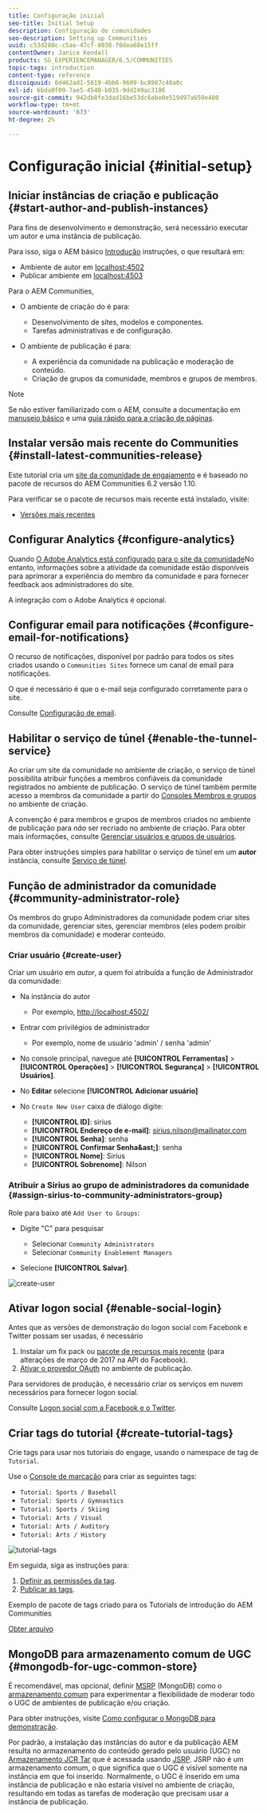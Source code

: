 ```yaml
---
title: Configuração inicial
seo-title: Initial Setup
description: Configuração de comunidades
seo-description: Setting up Communities
uuid: c53d280c-c5ae-47cf-8038-f0dea68e15ff
contentOwner: Janice Kendall
products: SG_EXPERIENCEMANAGER/6.5/COMMUNITIES
topic-tags: introduction
content-type: reference
discoiquuid: 0d462ad1-5619-4bb6-9609-bc8987c40a0c
exl-id: 6bda0f09-7ae5-4540-b035-9dd249ac3186
source-git-commit: 942db8fe3dad16be53dc6abe0e519d97a659e480
workflow-type: tm+mt
source-wordcount: '673'
ht-degree: 2%

---
```


# Configuração inicial {#initial-setup}

## Iniciar instâncias de criação e publicação {#start-author-and-publish-instances}

Para fins de desenvolvimento e demonstração, será necessário executar um autor e uma instância de publicação.

Para isso, siga o AEM básico [Introdução](../../help/sites-deploying/deploy.md#getting-started) instruções, o que resultará em:

* Ambiente de autor em [localhost:4502](http://localhost:4502/)
* Publicar ambiente em [localhost:4503](http://localhost:4503/)

Para o AEM Communities,

* O ambiente de criação do é para:

   * Desenvolvimento de sites, modelos e componentes.
   * Tarefas administrativas e de configuração.

* O ambiente de publicação é para:

   * A experiência da comunidade na publicação e moderação de conteúdo.
   * Criação de grupos da comunidade, membros e grupos de membros.

>[!NOTE]
>
>Se não estiver familiarizado com o AEM, consulte a documentação em [manuseio básico](../../help/sites-authoring/basic-handling.md) e uma [guia rápido para a criação de páginas](../../help/sites-authoring/qg-page-authoring.md).

## Instalar versão mais recente do Communities {#install-latest-communities-release}

Este tutorial cria um [site da comunidade de engajamento](overview.md#engagement-community) e é baseado no pacote de recursos do AEM Communities 6.2 versão 1.10.

Para verificar se o pacote de recursos mais recente está instalado, visite:

* [Versões mais recentes](deploy-communities.md#latest-releases)

## Configurar Analytics {#configure-analytics}

Quando [O Adobe Analytics está configurado para o site da comunidade](analytics.md)No entanto, informações sobre a atividade da comunidade estão disponíveis para aprimorar a experiência do membro da comunidade e para fornecer feedback aos administradores do site.

A integração com o Adobe Analytics é opcional.

## Configurar email para notificações {#configure-email-for-notifications}

O recurso de notificações, disponível por padrão para todos os sites criados usando o `Communities Sites` fornece um canal de email para notificações.

O que é necessário é que o e-mail seja configurado corretamente para o site.

Consulte [Configuração de email](email.md).

## Habilitar o serviço de túnel {#enable-the-tunnel-service}

Ao criar um site da comunidade no ambiente de criação, o serviço de túnel possibilita atribuir funções a membros confiáveis da comunidade registrados no ambiente de publicação. O serviço de túnel também permite acesso a membros da comunidade a partir do [Consoles Membros e grupos](members.md) no ambiente de criação.

A convenção é para membros e grupos de membros criados no ambiente de publicação para *não* ser recriado no ambiente de criação. Para obter mais informações, consulte [Gerenciar usuários e grupos de usuários](users.md).

Para obter instruções simples para habilitar o serviço de túnel em um **autor** instância, consulte [Serviço de túnel](deploy-communities.md#tunnel-service-on-author).

## Função de administrador da comunidade {#community-administrator-role}

Os membros do grupo Administradores da comunidade podem criar sites da comunidade, gerenciar sites, gerenciar membros (eles podem proibir membros da comunidade) e moderar conteúdo.

### Criar usuário {#create-user}

Criar um usuário em *autor*, a quem foi atribuída a função de Administrador da comunidade:

* Na instância do autor

   * Por exemplo, [http://localhost:4502/](http://localhost:4503/)

* Entrar com privilégios de administrador

   * Por exemplo, nome de usuário &#39;admin&#39; / senha &#39;admin&#39;

* No console principal, navegue até **[!UICONTROL Ferramentas]** > **[!UICONTROL Operações]** > **[!UICONTROL Segurança]** > **[!UICONTROL Usuários]**.
* No **Editar** selecione **[!UICONTROL Adicionar usuário]**

* No `Create New User` caixa de diálogo digite:

   * **[!UICONTROL ID]**: sirius
   * **[!UICONTROL Endereço de e-mail]**: sirius.nilson@mailinator.com
   * **[!UICONTROL Senha]**: senha
   * **[!UICONTROL Confirmar Senha&amp;ast;]**: senha
   * **[!UICONTROL Nome]**: Sirius
   * **[!UICONTROL Sobrenome]**: Nilson

### Atribuir a Sirius ao grupo de administradores da comunidade {#assign-sirius-to-community-administrators-group}

Role para baixo até `Add User to Groups`:

* Digite &quot;C&quot; para pesquisar

   * Selecionar `Community Administrators`
   * Selecionar `Community Enablement Managers`

* Selecione **[!UICONTROL Salvar]**.

![create-user](assets/create-user.png)

## Ativar logon social {#enable-social-login}

Antes que as versões de demonstração do logon social com Facebook e Twitter possam ser usadas, é necessário

1. Instalar um fix pack ou [pacote de recursos mais recente](deploy-communities.md#latestfeaturepack) (para alterações de março de 2017 na API do Facebook).
1. [Ativar o provedor OAuth](social-login.md#adobe-granite-oauth-authentication-handler) no ambiente de publicação.

Para servidores de produção, é necessário criar os serviços em nuvem necessários para fornecer logon social.

Consulte [Logon social com a Facebook e o Twitter](social-login.md).

## Criar tags do tutorial {#create-tutorial-tags}

Crie tags para usar nos tutoriais do engage, usando o namespace de tag de `Tutorial`.

Use o [Console de marcação](../../help/sites-administering/tags.md#tagging-console) para criar as seguintes tags:

* `Tutorial: Sports / Baseball`
* `Tutorial: Sports / Gymnastics`
* `Tutorial: Sports / Skiing`
* `Tutorial: Arts / Visual`
* `Tutorial: Arts / Auditory`
* `Tutorial: Arts / History`

![tutorial-tags](assets/tutorial-tags.png)

Em seguida, siga as instruções para:

1. [Definir as permissões da tag](../../help/sites-administering/tags.md#setting-tag-permissions).
1. [Publicar as tags](../../help/sites-administering/tags.md#publishing-tags).

Exemplo de pacote de tags criado para os Tutorials de introdução do AEM Communities

[Obter arquivo](assets/tutorial_tags-v63.zip)

## MongoDB para armazenamento comum de UGC {#mongodb-for-ugc-common-store}

É recomendável, mas opcional, definir [MSRP](msrp.md) (MongoDB) como o [armazenamento comum](working-with-srp.md) para experimentar a flexibilidade de moderar todo o UGC de ambientes de publicação e/ou criação.

Para obter instruções, visite [Como configurar o MongoDB para demonstração](demo-mongo.md).

Por padrão, a instalação das instâncias do autor e da publicação AEM resulta no armazenamento do conteúdo gerado pelo usuário (UGC) no [Armazenamento JCR Tar](../../help/sites-deploying/platform.md) que é acessada usando [JSRP](jsrp.md). JSRP não é um armazenamento comum, o que significa que o UGC é visível somente na instância em que foi inserido. Normalmente, o UGC é inserido em uma instância de publicação e não estaria visível no ambiente de criação, resultando em todas as tarefas de moderação que precisam usar a instância de publicação.
